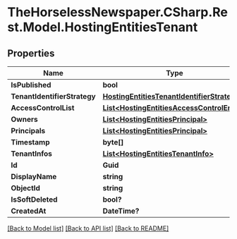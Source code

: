 # TheHorselessNewspaper.CSharp.Rest.Model.HostingEntitiesTenant

## Properties

Name | Type | Description | Notes
------------ | ------------- | ------------- | -------------
**IsPublished** | **bool** |  | [optional] 
**TenantIdentifierStrategy** | [**HostingEntitiesTenantIdentifierStrategy**](HostingEntitiesTenantIdentifierStrategy.md) |  | [optional] 
**AccessControlList** | [**List&lt;HostingEntitiesAccessControlEntry&gt;**](HostingEntitiesAccessControlEntry.md) |  | [optional] 
**Owners** | [**List&lt;HostingEntitiesPrincipal&gt;**](HostingEntitiesPrincipal.md) |  | [optional] 
**Principals** | [**List&lt;HostingEntitiesPrincipal&gt;**](HostingEntitiesPrincipal.md) |  | [optional] 
**Timestamp** | **byte[]** |  | [optional] 
**TenantInfos** | [**List&lt;HostingEntitiesTenantInfo&gt;**](HostingEntitiesTenantInfo.md) |  | [optional] 
**Id** | **Guid** |  | [optional] 
**DisplayName** | **string** |  | [optional] 
**ObjectId** | **string** |  | [optional] 
**IsSoftDeleted** | **bool?** |  | [optional] 
**CreatedAt** | **DateTime?** |  | [optional] 

[[Back to Model list]](../README.md#documentation-for-models) [[Back to API list]](../README.md#documentation-for-api-endpoints) [[Back to README]](../README.md)

